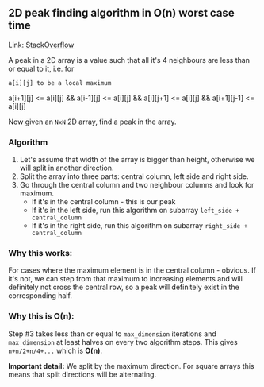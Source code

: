 ## 2D peak finding algorithm in O(n) worst case time

Link: [StackOverflow](https://stackoverflow.com/questions/23120300/2d-peak-finding-algorithm-in-on-worst-case-time)

A peak in a 2D array is a value such that all it's 4 neighbours are less than or equal to it, i.e. for
   
   `a[i][j] to be a local maximum`

   a[i+1][j] <= a[i][j]
   && a[i-1][j] <= a[i][j]
   && a[i][j+1] <= a[i][j]
   && a[i+1][j-1] <= a[i][j]

Now given an `NxN` 2D array, find a peak in the array.

### Algorithm

1. Let's assume that width of the array is bigger than height, otherwise we will split in another direction.
2. Split the array into three parts: central column, left side and right side.
3. Go through the central column and two neighbour columns and look for maximum.
     - If it's in the central column - this is our peak
     - If it's in the left side, run this algorithm on subarray `left_side + central_column`
     - If it's in the right side, run this algorithm on subarray `right_side + central_column`

### Why this works:

For cases where the maximum element is in the central column - obvious. 
If it's not, we can step from that maximum to increasing elements and will definitely not cross the central row, so a peak 
will definitely exist in the corresponding half.

### Why this is O(n):

Step #3 takes less than or equal to `max_dimension` iterations and `max_dimension` at least halves on every two algorithm steps. 
This gives `n+n/2+n/4+...` which is **O(n)**. 

**Important detail:** We split by the maximum direction. For square arrays this means that split directions will be alternating.
